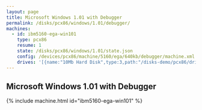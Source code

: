 ```yaml
---
layout: page
title: Microsoft Windows 1.01 with Debugger
permalink: /disks/pcx86/windows/1.01/debugger/
machines:
  - id: ibm5160-ega-win101
    type: pcx86
    resume: 1
    state: /disks/pcx86/windows/1.01/state.json
    config: /devices/pcx86/machine/5160/ega/640kb/debugger/machine.xml
    drives: '[{name:"10Mb Hard Disk",type:3,path:"/disks-demo/pcx86/drives/10mb/PCDOS200-WIN101-EGA.json"}]'
---
```


Microsoft Windows 1.01 with Debugger
------------------------------------

{% include machine.html id="ibm5160-ega-win101" %}
